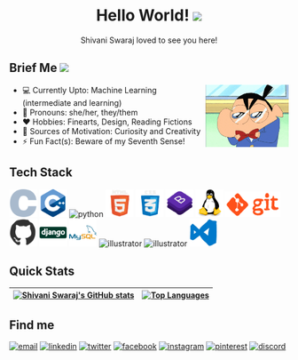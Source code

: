 
<div align=center>

# Hello World! <img src="https://emojis.slackmojis.com/emojis/images/1531849430/4246/blob-sunglasses.gif?1531849430" width="30px"></h1>
Shivani Swaraj loved to see you here!
<!-- an incoming animated header -->

</div>


## Brief Me <img src="https://media.giphy.com/media/VgCDAzcKvsR6OM0uWg/giphy.gif" width="50"> 

<img align="right" alt="GIF" src="assets/shinchan.gif" width="150" />

- :computer: Currently Upto: Machine Learning (intermediate and learning)
- :girl: Pronouns: she/her, they/them
- :heart: Hobbies: Finearts, Design, Reading Fictions
- :dart: Sources of Motivation: Curiosity and Creativity
- :zap: Fun Fact(s): Beware of my Seventh Sense!
<!-- ek quote bhi aayega -->


## Tech Stack

<p>
<img src="https://raw.githubusercontent.com/devicons/devicon/c5378d6c2510ffa0b3e4475af95618a8048d6cf1/icons/c/c-original.svg" alt="c" width="50" height="50"/> 
<img src="https://raw.githubusercontent.com/devicons/devicon/c5378d6c2510ffa0b3e4475af95618a8048d6cf1/icons/cplusplus/cplusplus-original.svg" alt="cplusplus" width="50" height="50"/> 
<img src="https://i.giphy.com/media/LMt9638dO8dftAjtco/200.webp" alt="python" width="50" height="50"/> 
<img src="assets/html.gif" alt="html5" width="50" height="50"/> 
<img src="assets/css.gif" alt="css3" width="50" height="50"/> 
<img src="assets/bootstrap.gif" alt="bootstrap" width="50" height="50"/> 
<img src="https://raw.githubusercontent.com/devicons/devicon/c5378d6c2510ffa0b3e4475af95618a8048d6cf1/icons/linux/linux-original.svg" alt="linux" width="50" height="50"/> 
<img src="assets/git.gif" alt="git" width="100"/> 
<img src="assets/github.webp" alt="github" width="50" height="50"/> 
<img src="https://raw.githubusercontent.com/devicons/devicon/c5378d6c2510ffa0b3e4475af95618a8048d6cf1/icons/django/django-original.svg" alt="django" width="50" height="50"/>
<img src="https://raw.githubusercontent.com/devicons/devicon/c5378d6c2510ffa0b3e4475af95618a8048d6cf1/icons/mysql/mysql-original-wordmark.svg" alt="mysql" width="50" height="50"/> 
<img src="https://upload.wikimedia.org/wikipedia/commons/thumb/f/fb/Adobe_Illustrator_CC_icon.svg/1051px-Adobe_Illustrator_CC_icon.svg.png" alt="illustrator" width="50" height="50"/> 
<img src="https://upload.wikimedia.org/wikipedia/commons/thumb/c/c2/Adobe_XD_CC_icon.svg/1200px-Adobe_XD_CC_icon.svg.png" alt="illustrator" width="50" height="50"/>
<img src="assets/vscode.webp" alt="vscode" width="50" height="50"/>
</p>


## Quick Stats

|<a href="https://github.com/grad-date/grad-date"><img src="https://github-readme-stats.vercel.app/api?username=grad-date&hide=stars,prs&count_private=true&show_icons=true&theme=omni" alt="Shivani Swaraj's GitHub stats"></a>|<a href="https://github.com/grad-date/grad-date"><img src="https://github-readme-stats.vercel.app/api/top-langs/?username=grad-date&hide=css,javascript&langs_count=6&layout=compact&theme=omni" alt="Top Languages"></a>|
|:---:|:---:|
<!-- theme=maroongold: will use someday, hp vala feel deta -->


## Find me

<a href="mailto:shivaniswaraj68702@gmail.com"><img src="https://img.icons8.com/color/96/000000/gmail.png" alt="email" width="50" /></a>
<a href="https://www.linkedin.com/in/shivani-swaraj"><img src="https://img.icons8.com/color/96/000000/linkedin.png" alt="linkedin" width="50" /></a>
<a href="https://twitter.com/7thSenseClaims"><img src="https://img.icons8.com/color/96/000000/twitter-squared.png" alt="twitter" width="50" /></a>
<a href="https://www.facebook.com/shivani.swaraj.372"><img src="https://img.icons8.com/color/96/000000/facebook.png" alt="facebook" width="50" /></a>
<a href="https://www.instagram.com/seventh_sense_claims"><img src="https://img.icons8.com/color/96/000000/instagram-new.png" alt="instagram" width="50" /></a>
<a href="https://fr.pinterest.com/shivaniswaraj68702"><img src="https://img.icons8.com/color/96/000000/pinterest--v1.png" alt="pinterest" width="50" /></a>
<a href="mailto:v_shh#5907"><img src="https://img.icons8.com/color/96/000000/discord-logo.png" alt="discord" width="50" /></a>
<!-- <a href="https://medium.com/@matyo91"><img src="https://img.icons8.com/color/96/000000/medium-logo.png" alt="medium" width="50" /></a> -->

<!--
**grad-date/grad-date** is a ✨ _special_ ✨ repository because its `README.md` (this file) appears on your GitHub profile.

Here are some ideas to get you started:

- 🔭 I’m currently working on ...
- 🌱 I’m currently learning ...
- 👯 I’m looking to collaborate on ...
- 🤔 I’m looking for help with ...
- 💬 Ask me about ...
- 📫 How to reach me: ...
- 😄 Pronouns: ...
- ⚡ Fun fact: ...
-->
